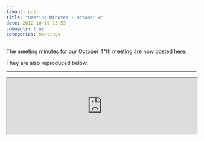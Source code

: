 ```yaml
---
layout: post
title: "Meeting Minutes - October 4"
date: 2012-10-19 13:53
comments: true
categories: meetings
---
```

The meeting minutes for our October 4^th meeting are now posted [here](/meeting-minutes).

They are also reproduced below:

---

<iframe style="width:100%;" src="https://docs.google.com/document/pub?id=1D14SO21D__9x6PN6FYpckH4qwsow25qcu7FwXPfSpoY&amp;embedded=true"></iframe>
